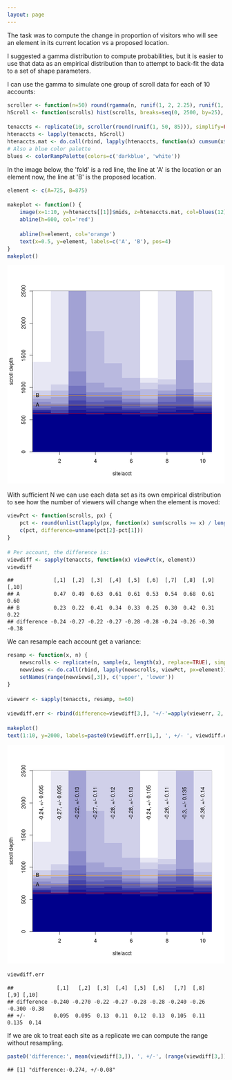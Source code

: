 ```yaml
---
layout: page
---
```


The task was to compute the change in proportion of visitors who will see an element in its current location vs a proposed location.  

I suggested a gamma distribution to compute probabilities, but it is easier to use that data as an empirical distribution than to attempt to back-fit the data to a set of shape parameters.  

I can use the gamma to simulate one group of scroll data for each of 10 accounts:  


```r
scroller <- function(n=50) round(rgamma(n, runif(1, 2, 2.25), runif(1, 3.25, 3.5)) * 500) + 500
hScroll <- function(scrolls) hist(scrolls, breaks=seq(0, 2500, by=25), plot=FALSE)

tenaccts <- replicate(10, scroller(round(runif(1, 50, 85))), simplify=FALSE)
htenaccts <- lapply(tenaccts, hScroll)
htenaccts.mat <- do.call(rbind, lapply(htenaccts, function(x) cumsum(x$counts)))
# Also a blue color palette
blues <- colorRampPalette(colors=c('darkblue', 'white'))
```

In the image below, the 'fold' is a red line, the line at 'A' is the location or an element now, the line at 'B' is the proposed location.  


```r
element <- c(A=725, B=875)

makeplot <- function() {
    image(x=1:10, y=htenaccts[[1]]$mids, z=htenaccts.mat, col=blues(12), ylab='scroll depth', xlab='site/acct')
    abline(h=600, col='red')

    abline(h=element, col='orange')
    text(x=0.5, y=element, labels=c('A', 'B'), pos=4)
}
makeplot()
```

![plot of chunk plothist](figure/plothist-1.png)

With sufficient N we can use each data set as its own empirical distribution to see how the number of viewers will change when the element is moved:  


```r
viewPct <- function(scrolls, px) {
    pct <- round(unlist(lapply(px, function(x) sum(scrolls >= x) / length(scrolls))), 2)
    c(pct, difference=unname(pct[2]-pct[1]))
}

# Per account, the difference is:
viewdiff <- sapply(tenaccts, function(x) viewPct(x, element))
viewdiff
```

```
##             [,1]  [,2]  [,3]  [,4]  [,5]  [,6]  [,7]  [,8]  [,9] [,10]
## A           0.47  0.49  0.63  0.61  0.61  0.53  0.54  0.68  0.61  0.60
## B           0.23  0.22  0.41  0.34  0.33  0.25  0.30  0.42  0.31  0.22
## difference -0.24 -0.27 -0.22 -0.27 -0.28 -0.28 -0.24 -0.26 -0.30 -0.38
```

We can resample each account get a variance:  

```r
resamp <- function(x, n) {
    newscrolls <- replicate(n, sample(x, length(x), replace=TRUE), simplify=FALSE)
    newviews <- do.call(rbind, lapply(newscrolls, viewPct, px=element))
    setNames(range(newviews[,3]), c('upper', 'lower'))
}

viewerr <- sapply(tenaccts, resamp, n=60)

viewdiff.err <- rbind(difference=viewdiff[3,], '+/-'=apply(viewerr, 2, function(x) (x[2]-x[1])/2))

makeplot()
text(1:10, y=2000, labels=paste0(viewdiff.err[1,], ', +/- ', viewdiff.err[2,]), srt=90)
```

![plot of chunk unnamed-chunk-3](figure/unnamed-chunk-3-1.png)

```r
viewdiff.err
```

```
##              [,1]   [,2]  [,3]  [,4]  [,5]  [,6]   [,7]  [,8]   [,9] [,10]
## difference -0.240 -0.270 -0.22 -0.27 -0.28 -0.28 -0.240 -0.26 -0.300 -0.38
## +/-         0.095  0.095  0.13  0.11  0.12  0.13  0.105  0.11  0.135  0.14
```

If we are ok to treat each site as a replicate we can compute the range without resampling.  


```r
paste0('difference:', mean(viewdiff[3,]), ', +/-', (range(viewdiff[3,])[2]-range(viewdiff[3,])[1])/2)
```

```
## [1] "difference:-0.274, +/-0.08"
```







